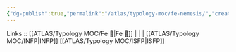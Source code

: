 ```yaml
---
{"dg-publish":true,"permalink":"/atlas/typology-moc/fe-nemesis/","created":"","updated":""}
---
```


Links :: [[ATLAS/Typology MOC/Fe 💉\|Fe 💉]] |  |  | 
[[ATLAS/Typology MOC/INFP\|INFP]]
[[ATLAS/Typology MOC/ISFP\|ISFP]]
